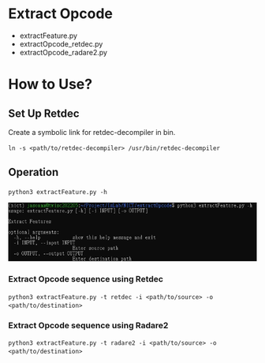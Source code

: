 # Extract Opcode

- extractFeature.py
- extractOpcode_retdec.py
- extractOpcode_radare2.py

# How to Use?

## Set Up Retdec

Create a symbolic link for retdec-decompiler in bin.

`ln -s <path/to/retdec-decompiler> /usr/bin/retdec-decompiler`

## Operation

`python3 extractFeature.py -h`

![extractFeature_help](./image/extractFeature_help.jpg)

### Extract Opcode sequence using Retdec

`python3 extractFeature.py -t retdec -i <path/to/source> -o <path/to/destination>`

### Extract Opcode sequence using Radare2

`python3 extractFeature.py -t radare2 -i <path/to/source> -o <path/to/destination>`